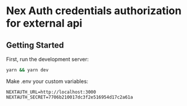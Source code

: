 # Nex Auth credentials authorization for external api
## Getting Started

First, run the development server:

```bash
yarn && yarn dev
```

Make .env your custom variables:
```
NEXTAUTH_URL=http://localhost:3000
NEXTAUTH_SECRET=7706b210017dc3f2e516954d17c2a61a
```